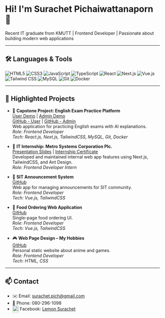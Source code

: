# Hi! I'm Surachet Pichaiwattanaporn 👋

Recent IT graduate from KMUTT | Frontend Developer | Passionate about building modern web applications

---

## 🛠️ Languages & Tools
![HTML5](https://img.shields.io/badge/html5-%23E34F26.svg?style=for-the-badge&logo=html5&logoColor=white)
![CSS3](https://img.shields.io/badge/css3-%231572B6.svg?style=for-the-badge&logo=css3&logoColor=white)
![JavaScript](https://img.shields.io/badge/javascript-F7DF1E.svg?style=for-the-badge&logo=javascript&logoColor=black)
![TypeScript](https://img.shields.io/badge/typescript-%23007ACC.svg?style=for-the-badge&logo=typescript&logoColor=white)
![React](https://img.shields.io/badge/react-20232A.svg?style=for-the-badge&logo=react&logoColor=61DAFB)
![Next.js](https://img.shields.io/badge/next.js-000000.svg?style=for-the-badge&logo=next.js&logoColor=white)
![Vue.js](https://img.shields.io/badge/vue.js-4FC08D.svg?style=for-the-badge&logo=vue.js&logoColor=white)
![Tailwind CSS](https://img.shields.io/badge/tailwindcss-38B2AC.svg?style=for-the-badge&logo=tailwind-css&logoColor=white)
![MySQL](https://img.shields.io/badge/mysql-4479A1.svg?style=for-the-badge&logo=mysql&logoColor=white)
![Git](https://img.shields.io/badge/git-F05032.svg?style=for-the-badge&logo=git&logoColor=white)
![Docker](https://img.shields.io/badge/docker-2496ED.svg?style=for-the-badge&logo=docker&logoColor=white)


---

## 🚀 Highlighted Projects

- 🚀 **Capstone Project: English Exam Practice Platform**  
  [User Demo](https://capstone24.sit.kmutt.ac.th/nw1/) | [Admin Demo](https://capstone24.sit.kmutt.ac.th/nw1/admin/)  
  [GitHub - User](https://github.com/lemonz1415/capstone-project) | [GitHub - Admin](https://github.com/lemonz1415/capstone-project)  
  Web application for practicing English exams with AI explanations.  
  _Role: Frontend Developer_  
  _Tech: React.js, Next.js, TailwindCSS, MySQL, Git, Docker_

- 🏢 **IT Internship: Metro Systems Corporation Plc.**   
  [Presentation Slides](https://drive.google.com/file/d/1rukZ8ffVI0-Iwdt6ZXmzLt_cEfE7vB3f/view?usp=drive_link) | [Internship Certificate](https://drive.google.com/file/d/1qMcB99uiacseigucQ6FYgHMtaHrC4B5F/view?usp=drive_link)    
  Developed and maintained internal web app features using Next.js, TailwindCSS, and Ant Design.  
  _Role: Frontend Developer Intern_

- 📢 **SIT Announcement System**   
  [GitHub](https://github.com/dodoza1415/Integrated-Project_SAS)  
  Web app for managing announcements for SIT community.  
  _Role: Frontend Developer_  
  _Tech: Vue.js, TailwindCSS_

- 🍔 **Food Ordering Web Application**   
  [GitHub](https://github.com/dodoza1415/ClientSide-Project_Food-Ordering)  
  Single-page food ordering UI.  
  _Role: Frontend Developer_  
  _Tech: Vue.js, TailwindCSS_

- 🎮 **Web Page Design – My Hobbies**  
  [GitHub](https://github.com/dodoza1415/Web-Page-Design_My-Hobbies)  
  Personal static website about anime and games.  
  _Role: Frontend Developer_  
  _Tech: HTML, CSS_


---

## 📫 Contact
- ✉️ Email: surachet.pich@gmail.com
- 📱 Phone: 080-296-1098
- [<img src="https://img.icons8.com/color/48/000000/facebook.png" width="20" height="24" valign="middle"/>](https://www.facebook.com/surachet.pichaiwattanaporn) Facebook: [Lemon Surachet](https://www.facebook.com/surachet.pichaiwattanaporn?_rdc=1&_rdr#)

